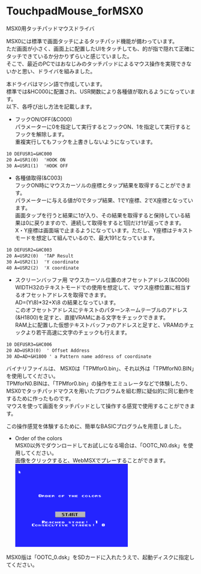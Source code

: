 # TouchpadMouse_forMSX0
MSX0用タッチパッドマウスドライバ

MSX0には標準で画面タッチによるタッチパッド機能が備わっています。  
ただ画面が小さく、画面上に配置したUIをタッチしても、的が指で隠れて正確にタッチできているか分かりずらいと感じていました。  
そこで、最近のPCではおなじみのタッチパッドによるマウス操作を実現できないかと思い、ドライバを組みました。

本ドライバはマシン語で作成しています。  
標準では&HC000に配置され、USR関数により各種値が取れるようになっています。  
以下、各呼び出し方法を記載します。  
  
- フックON/OFF(&C000)  
パラメーターに0を指定して実行するとフックON、1を指定して実行するとフックを解除します。  
重複実行してもフックを上書きしないようになっています。  
```
10 DEFUSR1=&HC000  
20 A=USR1(0)  'HOOK ON  
30 A=USR1(1)  'HOOK OFF
```
  
- 各種値取得(&C003)  
フックON時にマウスカーソルの座標とタップ結果を取得することができます。  
パラメーターに与える値が0でタップ結果、1でY座標、2でX座標となっています。  
画面タップを行うと結果に1が入り、その結果を取得すると保持している結果は0に戻りますので、連続して取得をすると1回だけ1が返ってきます。  
X・Y座標は画面端で止まるようになっています。ただし、Y座標はテキストモードを想定して組んでいるので、最大191となっています。  
```
10 DEFUSR2=&HC003  
20 A=USR2(0)  'TAP Result   
30 A=USR2(1)  'Y coordinate  
40 A=USR2(2)  'X coordinate  
```
  
- スクリーンバッファ用 マウスカーソル位置のオフセットアドレス(&C006)  
WIDTH32のテキストモードでの使用を想定して、マウス座標位置に相当するオフセットアドレスを取得できます。  
AD=(Y\8)*32+X\8 の結果となっています。  
このオフセットアドレスにテキストのパターンネームテーブルのアドレス(&H1800)を足すと、直接VRAMにある文字をチェックできます。  
RAM上に配置した仮想テキストバッファのアドレスと足すと、VRAMのチェックより若干高速に文字のチェックも行えます。  
```
10 DEFUSR3=&HC006  
20 AD=USR3(0)  ' Offset Address
30 AD=AD+&H1800 ' a Pattern name address of coordinate
```

バイナリファイルは、 
MSX0は「TPMfor0.bin」、それ以外は「TPMforN0.BIN」を使用してください。  
TPMforN0.BINは、「TPMfor0.bin」の操作をエミュレータなどで体験したり、MSX0でタッチパッドマウスを用いたプログラムを組む際に疑似的に同じ動作をするために作ったものです。  
マウスを使って画面をタッチパッドとして操作する感覚で使用することができます。  

この操作感覚を体験するために、簡単なBASICプログラムを用意しました。
- Order of the colors  
MSX0以外でダウンロードしてお試しになる場合は、「OOTC_N0.dsk」を使用してください。  
画像をクリックすると、WebMSXでプレーすることができます。  
<a href="https://webmsx.org/?MACHINE=MSX2J&DISK=https://github.com/IKATEN-X/TouchpadMouse_forMSX0/raw/main/OOTC_N0.dsk&MOUSE_MODE=0&FAST_BOOT=1"><img src="https://github.com/IKATEN-X/TouchpadMouse_forMSX0/blob/main/ScreenShot.png?raw=true" width="300"></a>  
  
MSX0版は「OOTC_0.dsk」をSDカードに入れたうえで、起動ディスクに指定してください。


